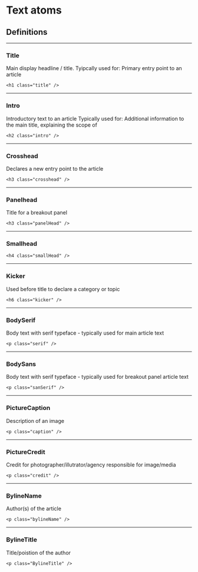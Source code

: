 # Text atoms

## Definitions

---

### Title
Main display headline / title.
Tyipcally used for: Primary entry point to an article

``` <h1 class="title" /> ```

---

### Intro
Introductory text to an article
Typically used for: Additional information to the main title, explaining the scope of 

``` <h2 class="intro" /> ```

---

### Crosshead
Declares a new entry point to the article 

``` <h3 class="crosshead" /> ```

---

### Panelhead
Title for a breakout panel

``` <h3 class="panelHead" /> ```

---

### Smallhead

``` <h4 class="smallHead" /> ```

---

### Kicker
Used before title to declare a category or topic

``` <h6 class="kicker" /> ```

---

### BodySerif
Body text with serif typeface - typically used for main article text

``` <p class="serif" /> ```

---

### BodySans
Body text with serif typeface - typically used for breakout panel article text

``` <p class="sanSerif" /> ```

---

### PictureCaption
Description of an image

``` <p class="caption" /> ```

---

### PictureCredit
Credit for photographer/illutrator/agency responsible for image/media

``` <p class="credit" /> ```

---

### BylineName
Author(s) of the article

``` <p class="bylineName" /> ```

---

### BylineTitle
Title/poistion of the author

``` <p class="BylineTitle" /> ```
